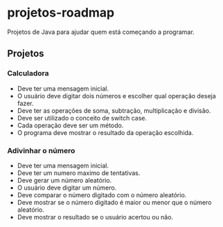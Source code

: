 # projetos-roadmap

Projetos de Java para ajudar quem está começando a programar.

## Projetos

### Calculadora
- Deve ter uma mensagem inicial.
- O usuário deve digitar dois números e escolher qual operação deseja fazer.
- Deve ter as operações de soma, subtração, multiplicação e divisão.
- Deve ser utilizado o conceito de switch case.
- Cada operação deve ser um método.
- O programa deve mostrar o resultado da operação escolhida.


### Adivinhar o número
- Deve ter uma mensagem inicial.
- Deve ter um numero maximo de tentativas.
- Deve gerar um número aleatório.
- O usuário deve digitar um número.
- Deve comparar o número digitado com o número aleatório.
- Deve mostrar se o número digitado é maior ou menor que o número aleatório.
- Deve mostrar o resultado se o usuário acertou ou não.